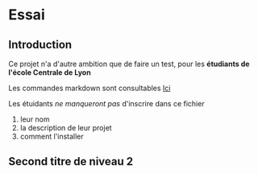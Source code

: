 # Essai

## Introduction 
Ce projet n'a d'autre ambition que de faire un test, pour les **étudiants de l'école Centrale de Lyon**

Les commandes markdown sont consultables [Ici](https://github.com/adam-p/markdow-here/wiki/Markdown-Cheatsheet)

Les étuidants _ne manqueront pas_ d'inscrire dans ce fichier 

1. leur nom
2. la description de leur projet 
3. comment l'installer

## Second titre de niveau 2
